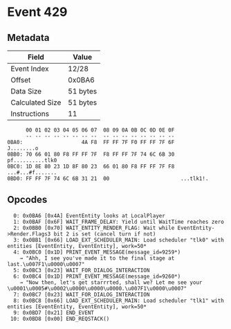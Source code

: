 # Event 429

## Metadata

| Field           | Value    |
|-----------------|----------|
| Event Index     | 12/28    |
| Offset          | 0x0BA6   |
| Data Size       | 51 bytes |
| Calculated Size | 51 bytes |
| Instructions    | 11       |

```
      00 01 02 03 04 05 06 07  08 09 0A 0B 0C 0D 0E 0F
      -- -- -- -- -- -- -- --  -- -- -- -- -- -- -- --
0BA0:                   4A F8  FF FF 7F F0 FF FF 7F 6F        J........o
0BB0: 70 66 01 80 F8 FF FF 7F  F8 FF FF 7F 74 6C 6B 30  pf..........tlk0
0BC0: 1D 8E 80 23 1D 8F 80 23  66 01 80 F8 FF FF 7F F8  ...#...#f.......
0BD0: FF FF 7F 74 6C 6B 31 21  00                       ...tlk1!.       
```

## Opcodes

```
  0: 0x0BA6 [0x4A] EventEntity looks at LocalPlayer
  1: 0x0BAF [0x6F] WAIT_FRAME_DELAY: Yield until WaitTime reaches zero
  2: 0x0BB0 [0x70] WAIT_ENTITY_RENDER_FLAG: Wait while EventEntity->Render.Flags3 bit 2 is set (cancel turn if not)
  3: 0x0BB1 [0x66] LOAD_EXT_SCHEDULER_MAIN: Load scheduler "tlk0" with entities [EventEntity, EventEntity], work=50*
  4: 0x0BC0 [0x1D] PRINT_EVENT_MESSAGE(message_id=9259*)
    → "Ahh, I see you've made it to the final stage at last.\u007F1\u0000\u0007"
  5: 0x0BC3 [0x23] WAIT_FOR_DIALOG_INTERACTION
  6: 0x0BC4 [0x1D] PRINT_EVENT_MESSAGE(message_id=9260*)
    → "Now then, let's get starrrted, shall we? Let me see your \u0001\u0005#\u0002\u0000\u0000\u0000.\u007F1\u0000\u0007"
  7: 0x0BC7 [0x23] WAIT_FOR_DIALOG_INTERACTION
  8: 0x0BC8 [0x66] LOAD_EXT_SCHEDULER_MAIN: Load scheduler "tlk1" with entities [EventEntity, EventEntity], work=50*
  9: 0x0BD7 [0x21] END_EVENT
 10: 0x0BD8 [0x00] END_REQSTACK()
```
